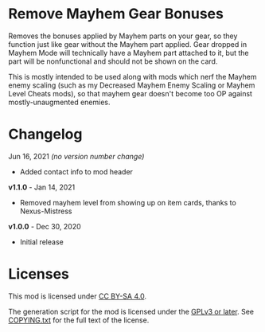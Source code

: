 Remove Mayhem Gear Bonuses
==========================

Removes the bonuses applied by Mayhem parts on your gear, so they function just
like gear without the Mayhem part applied.  Gear dropped in Mayhem Mode will
technically have a Mayhem part attached to it, but the part will be
nonfunctional and should not be shown on the card.

This is mostly intended to be used along with mods which nerf the Mayhem enemy
scaling (such as my Decreased Mayhem Enemy Scaling or Mayhem Level Cheats
mods), so that mayhem gear doesn't become too OP against mostly-unaugmented
enemies.

Changelog
=========

Jun 16, 2021 *(no version number change)*
 * Added contact info to mod header

**v1.1.0** - Jan 14, 2021
 * Removed mayhem level from showing up on item cards, thanks to
   Nexus-Mistress

**v1.0.0** - Dec 30, 2020
 * Initial release
 
Licenses
========

This mod is licensed under [CC BY-SA 4.0](https://creativecommons.org/licenses/by-sa/4.0/).

The generation script for the mod is licensed under the
[GPLv3 or later](https://www.gnu.org/licenses/quick-guide-gplv3.html).
See [COPYING.txt](../../COPYING.txt) for the full text of the license.

